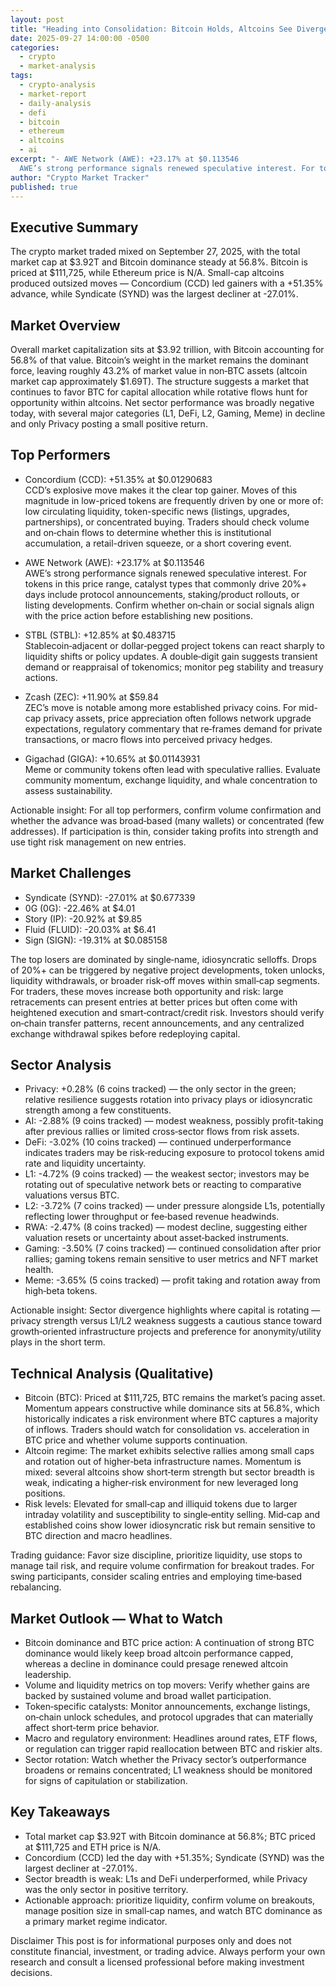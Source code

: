 ```yaml
---
layout: post
title: "Heading into Consolidation: Bitcoin Holds, Altcoins See Divergent Flows as Privacy Shines"
date: 2025-09-27 14:00:00 -0500
categories:
  - crypto
  - market-analysis
tags:
  - crypto-analysis
  - market-report
  - daily-analysis
  - defi
  - bitcoin
  - ethereum
  - altcoins
  - ai
excerpt: "- AWE Network (AWE): +23.17% at $0.113546  
  AWE’s strong performance signals renewed speculative interest. For tokens in this price range, catalyst types that..."
author: "Crypto Market Tracker"
published: true
---
```


## Executive Summary
The crypto market traded mixed on September 27, 2025, with the total market cap at $3.92T and Bitcoin dominance steady at 56.8%. Bitcoin is priced at $111,725, while Ethereum price is N/A. Small-cap altcoins produced outsized moves — Concordium (CCD) led gainers with a +51.35% advance, while Syndicate (SYND) was the largest decliner at -27.01%.

## Market Overview
Overall market capitalization sits at $3.92 trillion, with Bitcoin accounting for 56.8% of that value. Bitcoin’s weight in the market remains the dominant force, leaving roughly 43.2% of market value in non‑BTC assets (altcoin market cap approximately $1.69T). The structure suggests a market that continues to favor BTC for capital allocation while rotative flows hunt for opportunity within altcoins. Net sector performance was broadly negative today, with several major categories (L1, DeFi, L2, Gaming, Meme) in decline and only Privacy posting a small positive return.

## Top Performers
- Concordium (CCD): +51.35% at $0.01290683  
  CCD’s explosive move makes it the clear top gainer. Moves of this magnitude in low-priced tokens are frequently driven by one or more of: low circulating liquidity, token-specific news (listings, upgrades, partnerships), or concentrated buying. Traders should check volume and on‑chain flows to determine whether this is institutional accumulation, a retail-driven squeeze, or a short covering event.

- AWE Network (AWE): +23.17% at $0.113546  
  AWE’s strong performance signals renewed speculative interest. For tokens in this price range, catalyst types that commonly drive 20%+ days include protocol announcements, staking/product rollouts, or listing developments. Confirm whether on‑chain or social signals align with the price action before establishing new positions.

- STBL (STBL): +12.85% at $0.483715  
  Stablecoin‑adjacent or dollar‑pegged project tokens can react sharply to liquidity shifts or policy updates. A double‑digit gain suggests transient demand or reappraisal of tokenomics; monitor peg stability and treasury actions.

- Zcash (ZEC): +11.90% at $59.84  
  ZEC’s move is notable among more established privacy coins. For mid-cap privacy assets, price appreciation often follows network upgrade expectations, regulatory commentary that re‑frames demand for private transactions, or macro flows into perceived privacy hedges.

- Gigachad (GIGA): +10.65% at $0.01143931  
  Meme or community tokens often lead with speculative rallies. Evaluate community momentum, exchange liquidity, and whale concentration to assess sustainability.

Actionable insight: For all top performers, confirm volume confirmation and whether the advance was broad‑based (many wallets) or concentrated (few addresses). If participation is thin, consider taking profits into strength and use tight risk management on new entries.

## Market Challenges
- Syndicate (SYND): -27.01% at $0.677339  
- 0G (0G): -22.46% at $4.01  
- Story (IP): -20.92% at $9.85  
- Fluid (FLUID): -20.03% at $6.41  
- Sign (SIGN): -19.31% at $0.085158

The top losers are dominated by single‑name, idiosyncratic selloffs. Drops of 20%+ can be triggered by negative project developments, token unlocks, liquidity withdrawals, or broader risk‑off moves within small‑cap segments. For traders, these moves increase both opportunity and risk: large retracements can present entries at better prices but often come with heightened execution and smart‑contract/credit risk. Investors should verify on‑chain transfer patterns, recent announcements, and any centralized exchange withdrawal spikes before redeploying capital.

## Sector Analysis
- Privacy: +0.28% (6 coins tracked) — the only sector in the green; relative resilience suggests rotation into privacy plays or idiosyncratic strength among a few constituents.
- AI: -2.88% (9 coins tracked) — modest weakness, possibly profit-taking after previous rallies or limited cross‑sector flows from risk assets.
- DeFi: -3.02% (10 coins tracked) — continued underperformance indicates traders may be risk‑reducing exposure to protocol tokens amid rate and liquidity uncertainty.
- L1: -4.72% (9 coins tracked) — the weakest sector; investors may be rotating out of speculative network bets or reacting to comparative valuations versus BTC.
- L2: -3.72% (7 coins tracked) — under pressure alongside L1s, potentially reflecting lower throughput or fee‑based revenue headwinds.
- RWA: -2.47% (8 coins tracked) — modest decline, suggesting either valuation resets or uncertainty about asset‑backed instruments.
- Gaming: -3.50% (7 coins tracked) — continued consolidation after prior rallies; gaming tokens remain sensitive to user metrics and NFT market health.
- Meme: -3.65% (5 coins tracked) — profit taking and rotation away from high‑beta tokens.

Actionable insight: Sector divergence highlights where capital is rotating — privacy strength versus L1/L2 weakness suggests a cautious stance toward growth‑oriented infrastructure projects and preference for anonymity/utility plays in the short term.

## Technical Analysis (Qualitative)
- Bitcoin (BTC): Priced at $111,725, BTC remains the market’s pacing asset. Momentum appears constructive while dominance sits at 56.8%, which historically indicates a risk environment where BTC captures a majority of inflows. Traders should watch for consolidation vs. acceleration in BTC price and whether volume supports continuation.
- Altcoin regime: The market exhibits selective rallies among small caps and rotation out of higher‑beta infrastructure names. Momentum is mixed: several altcoins show short‑term strength but sector breadth is weak, indicating a higher‑risk environment for new leveraged long positions.
- Risk levels: Elevated for small‑cap and illiquid tokens due to larger intraday volatility and susceptibility to single‑entity selling. Mid‑cap and established coins show lower idiosyncratic risk but remain sensitive to BTC direction and macro headlines.

Trading guidance: Favor size discipline, prioritize liquidity, use stops to manage tail risk, and require volume confirmation for breakout trades. For swing participants, consider scaling entries and employing time‑based rebalancing.

## Market Outlook — What to Watch
- Bitcoin dominance and BTC price action: A continuation of strong BTC dominance would likely keep broad altcoin performance capped, whereas a decline in dominance could presage renewed altcoin leadership.
- Volume and liquidity metrics on top movers: Verify whether gains are backed by sustained volume and broad wallet participation.
- Token‑specific catalysts: Monitor announcements, exchange listings, on‑chain unlock schedules, and protocol upgrades that can materially affect short‑term price behavior.
- Macro and regulatory environment: Headlines around rates, ETF flows, or regulation can trigger rapid reallocation between BTC and riskier alts.
- Sector rotation: Watch whether the Privacy sector’s outperformance broadens or remains concentrated; L1 weakness should be monitored for signs of capitulation or stabilization.

## Key Takeaways
- Total market cap $3.92T with Bitcoin dominance at 56.8%; BTC priced at $111,725 and ETH price is N/A.  
- Concordium (CCD) led the day with +51.35%; Syndicate (SYND) was the largest decliner at -27.01%.  
- Sector breadth is weak: L1s and DeFi underperformed, while Privacy was the only sector in positive territory.  
- Actionable approach: prioritize liquidity, confirm volume on breakouts, manage position size in small‑cap names, and watch BTC dominance as a primary market regime indicator.

Disclaimer
This post is for informational purposes only and does not constitute financial, investment, or trading advice. Always perform your own research and consult a licensed professional before making investment decisions.
